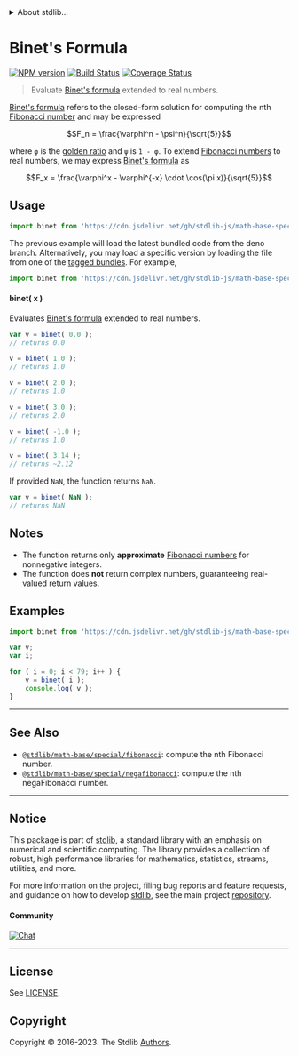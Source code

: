 <!--

@license Apache-2.0

Copyright (c) 2018 The Stdlib Authors.

Licensed under the Apache License, Version 2.0 (the "License");
you may not use this file except in compliance with the License.
You may obtain a copy of the License at

   http://www.apache.org/licenses/LICENSE-2.0

Unless required by applicable law or agreed to in writing, software
distributed under the License is distributed on an "AS IS" BASIS,
WITHOUT WARRANTIES OR CONDITIONS OF ANY KIND, either express or implied.
See the License for the specific language governing permissions and
limitations under the License.

-->


<details>
  <summary>
    About stdlib...
  </summary>
  <p>We believe in a future in which the web is a preferred environment for numerical computation. To help realize this future, we've built stdlib. stdlib is a standard library, with an emphasis on numerical and scientific computation, written in JavaScript (and C) for execution in browsers and in Node.js.</p>
  <p>The library is fully decomposable, being architected in such a way that you can swap out and mix and match APIs and functionality to cater to your exact preferences and use cases.</p>
  <p>When you use stdlib, you can be absolutely certain that you are using the most thorough, rigorous, well-written, studied, documented, tested, measured, and high-quality code out there.</p>
  <p>To join us in bringing numerical computing to the web, get started by checking us out on <a href="https://github.com/stdlib-js/stdlib">GitHub</a>, and please consider <a href="https://opencollective.com/stdlib">financially supporting stdlib</a>. We greatly appreciate your continued support!</p>
</details>

# Binet's Formula

[![NPM version][npm-image]][npm-url] [![Build Status][test-image]][test-url] [![Coverage Status][coverage-image]][coverage-url] <!-- [![dependencies][dependencies-image]][dependencies-url] -->

> Evaluate [Binet's formula][fibonacci-number] extended to real numbers.

<section class="intro">

[Binet's formula][fibonacci-number] refers to the closed-form solution for computing the nth [Fibonacci number][fibonacci-number] and may be expressed

<!-- <equation class="equation" label="eq:binets_formula" align="center" raw="F_n = \frac{\varphi^n - \psi^n}{\sqrt{5}}" alt="Binet's formula"> -->

```math
F_n = \frac{\varphi^n - \psi^n}{\sqrt{5}}
```

<!-- <div class="equation" align="center" data-raw-text="F_n = \frac{\varphi^n - \psi^n}{\sqrt{5}}" data-equation="eq:binets_formula">
    <img src="https://cdn.jsdelivr.net/gh/stdlib-js/stdlib@bb29798906e119fcb2af99e94b60407a270c9b32/lib/node_modules/@stdlib/math/base/special/binet/docs/img/equation_binets_formula.svg" alt="Binet's formula">
    <br>
</div> -->

<!-- </equation> -->

where `φ` is the [golden ratio][golden-ratio] and `ψ` is `1 - φ`. To extend [Fibonacci numbers][fibonacci-number] to real numbers, we may express [Binet's formula][fibonacci-number] as

<!-- <equation class="equation" label="eq:binets_formula_real_numbers" align="center" raw="F_x = \frac{\varphi^x - \varphi^{-x} \cdot \cos(\pi x)}{\sqrt{5}}" alt="Binet's formula extended to real numbers."> -->

```math
F_x = \frac{\varphi^x - \varphi^{-x} \cdot \cos(\pi x)}{\sqrt{5}}
```

<!-- <div class="equation" align="center" data-raw-text="F_x = \frac{\varphi^x - \varphi^{-x} \cdot \cos(\pi x)}{\sqrt{5}}" data-equation="eq:binets_formula_real_numbers">
    <img src="https://cdn.jsdelivr.net/gh/stdlib-js/stdlib@bb29798906e119fcb2af99e94b60407a270c9b32/lib/node_modules/@stdlib/math/base/special/binet/docs/img/equation_binets_formula_real_numbers.svg" alt="Binet's formula extended to real numbers.">
    <br>
</div> -->

<!-- </equation> -->

</section>

<!-- /.intro -->



<section class="usage">

## Usage

```javascript
import binet from 'https://cdn.jsdelivr.net/gh/stdlib-js/math-base-special-binet@deno/mod.js';
```
The previous example will load the latest bundled code from the deno branch. Alternatively, you may load a specific version by loading the file from one of the [tagged bundles](https://github.com/stdlib-js/math-base-special-binet/tags). For example,

```javascript
import binet from 'https://cdn.jsdelivr.net/gh/stdlib-js/math-base-special-binet@v0.1.0-deno/mod.js';
```

#### binet( x )

Evaluates [Binet's formula][fibonacci-number] extended to real numbers.

```javascript
var v = binet( 0.0 );
// returns 0.0

v = binet( 1.0 );
// returns 1.0

v = binet( 2.0 );
// returns 1.0

v = binet( 3.0 );
// returns 2.0

v = binet( -1.0 );
// returns 1.0

v = binet( 3.14 );
// returns ~2.12
```

If provided `NaN`, the function returns `NaN`.

```javascript
var v = binet( NaN );
// returns NaN
```

</section>

<!-- /.usage -->

<section class="notes">

## Notes

-   The function returns only **approximate** [Fibonacci numbers][fibonacci-number] for nonnegative integers.
-   The function does **not** return complex numbers, guaranteeing real-valued return values.

</section>

<!-- /.notes -->

<section class="examples">

## Examples

<!-- eslint no-undef: "error" -->

```javascript
import binet from 'https://cdn.jsdelivr.net/gh/stdlib-js/math-base-special-binet@deno/mod.js';

var v;
var i;

for ( i = 0; i < 79; i++ ) {
    v = binet( i );
    console.log( v );
}
```

</section>

<!-- /.examples -->

<!-- Section for related `stdlib` packages. Do not manually edit this section, as it is automatically populated. -->

<section class="related">

* * *

## See Also

-   <span class="package-name">[`@stdlib/math-base/special/fibonacci`][@stdlib/math/base/special/fibonacci]</span><span class="delimiter">: </span><span class="description">compute the nth Fibonacci number.</span>
-   <span class="package-name">[`@stdlib/math-base/special/negafibonacci`][@stdlib/math/base/special/negafibonacci]</span><span class="delimiter">: </span><span class="description">compute the nth negaFibonacci number.</span>

</section>

<!-- /.related -->

<!-- Section for all links. Make sure to keep an empty line after the `section` element and another before the `/section` close. -->


<section class="main-repo" >

* * *

## Notice

This package is part of [stdlib][stdlib], a standard library with an emphasis on numerical and scientific computing. The library provides a collection of robust, high performance libraries for mathematics, statistics, streams, utilities, and more.

For more information on the project, filing bug reports and feature requests, and guidance on how to develop [stdlib][stdlib], see the main project [repository][stdlib].

#### Community

[![Chat][chat-image]][chat-url]

---

## License

See [LICENSE][stdlib-license].


## Copyright

Copyright &copy; 2016-2023. The Stdlib [Authors][stdlib-authors].

</section>

<!-- /.stdlib -->

<!-- Section for all links. Make sure to keep an empty line after the `section` element and another before the `/section` close. -->

<section class="links">

[npm-image]: http://img.shields.io/npm/v/@stdlib/math-base-special-binet.svg
[npm-url]: https://npmjs.org/package/@stdlib/math-base-special-binet

[test-image]: https://github.com/stdlib-js/math-base-special-binet/actions/workflows/test.yml/badge.svg?branch=v0.1.0
[test-url]: https://github.com/stdlib-js/math-base-special-binet/actions/workflows/test.yml?query=branch:v0.1.0

[coverage-image]: https://img.shields.io/codecov/c/github/stdlib-js/math-base-special-binet/main.svg
[coverage-url]: https://codecov.io/github/stdlib-js/math-base-special-binet?branch=main

<!--

[dependencies-image]: https://img.shields.io/david/stdlib-js/math-base-special-binet.svg
[dependencies-url]: https://david-dm.org/stdlib-js/math-base-special-binet/main

-->

[chat-image]: https://img.shields.io/gitter/room/stdlib-js/stdlib.svg
[chat-url]: https://app.gitter.im/#/room/#stdlib-js_stdlib:gitter.im

[stdlib]: https://github.com/stdlib-js/stdlib

[stdlib-authors]: https://github.com/stdlib-js/stdlib/graphs/contributors

[umd]: https://github.com/umdjs/umd
[es-module]: https://developer.mozilla.org/en-US/docs/Web/JavaScript/Guide/Modules

[deno-url]: https://github.com/stdlib-js/math-base-special-binet/tree/deno
[umd-url]: https://github.com/stdlib-js/math-base-special-binet/tree/umd
[esm-url]: https://github.com/stdlib-js/math-base-special-binet/tree/esm
[branches-url]: https://github.com/stdlib-js/math-base-special-binet/blob/main/branches.md

[stdlib-license]: https://raw.githubusercontent.com/stdlib-js/math-base-special-binet/main/LICENSE

[fibonacci-number]: https://en.wikipedia.org/wiki/Fibonacci_number

[golden-ratio]: https://en.wikipedia.org/wiki/Golden_ratio

<!-- <related-links> -->

[@stdlib/math/base/special/fibonacci]: https://github.com/stdlib-js/math-base-special-fibonacci/tree/deno

[@stdlib/math/base/special/negafibonacci]: https://github.com/stdlib-js/math-base-special-negafibonacci/tree/deno

<!-- </related-links> -->

</section>

<!-- /.links -->
